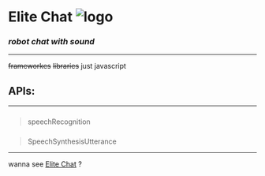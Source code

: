 # Elite Chat ![logo]("./images/fav.png")
### _robot chat with sound_
---
~~frameworkes~~ ~~libraries~~ just javascript
## APIs:
---
###
> speechRecognition
###
> SpeechSynthesisUtterance
---
wanna see [Elite Chat](http://elitechat.netlify.com "elite chat") ?
